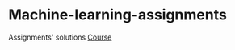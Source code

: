# Machine-learning-assignments
Assignments' solutions
[Course](https://www.coursera.org/learn/vvedenie-mashinnoe-obuchenie/)
